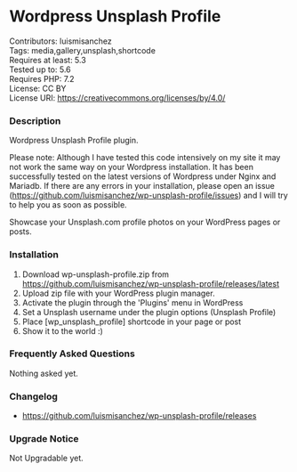 # Wordpress Unsplash Profile

Contributors: luismisanchez\
Tags: media,gallery,unsplash,shortcode\
Requires at least: 5.3\
Tested up to: 5.6\
Requires PHP: 7.2\
License: CC BY\
License URI: https://creativecommons.org/licenses/by/4.0/

### Description
Wordpress Unsplash Profile plugin.

Please note: Although I have tested this code intensively on my site it may not work the same way on your Wordpress installation. It has been successfully tested on the latest versions of Wordpress under Nginx and Mariadb. If there are any errors in your installation, please open an issue (https://github.com/luismisanchez/wp-unsplash-profile/issues) and I will try to help you as soon as possible.

Showcase your Unsplash.com profile photos on your WordPress pages or posts.

### Installation

1. Download wp-unsplash-profile.zip from https://github.com/luismisanchez/wp-unsplash-profile/releases/latest
2. Upload zip file with your WordPress plugin manager.
3. Activate the plugin through the 'Plugins' menu in WordPress
4. Set a Unsplash username under the plugin options (Unsplash Profile)
5. Place [wp_unsplash_profile] shortcode in your page or post
6. Show it to the world :)

### Frequently Asked Questions
Nothing asked yet.

### Changelog
- https://github.com/luismisanchez/wp-unsplash-profile/releases

### Upgrade Notice
Not Upgradable yet.
